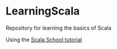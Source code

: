 # LearningScala

Repository for learning the basics of Scala

Using the [Scala School tutorial](https://twitter.github.io/scala_school)